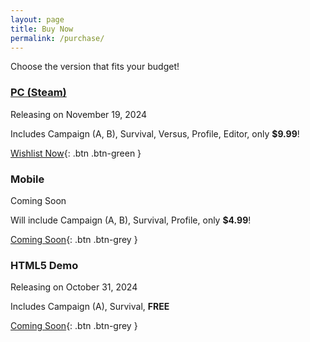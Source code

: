 ```yaml
---
layout: page
title: Buy Now
permalink: /purchase/
---
```


Choose the version that fits your budget!

### [PC (Steam)](https://store.steampowered.com/app/3299900)

Releasing on November 19, 2024

Includes Campaign (A, B), Survival, Versus, Profile, Editor, only **$9.99**!

[Wishlist Now](https://store.steampowered.com/app/3299900){: .btn .btn-green }

### Mobile

Coming Soon

Will include Campaign (A, B), Survival, Profile, only **$4.99**!

[Coming Soon](){: .btn .btn-grey }

### HTML5 Demo

Releasing on October 31, 2024

Includes Campaign (A), Survival, **FREE**

[Coming Soon](){: .btn .btn-grey }


